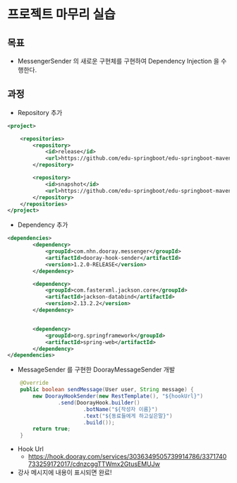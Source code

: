 # 프로젝트 마무리 실습
## 목표
- MessengerSender 의 새로운 구현체를 구현하여 Dependency Injection 을 수행한다.
## 과정
- Repository 추가
``` xml
<project>

    <repositories>
        <repository>
            <id>release</id>
            <url>https://github.com/edu-springboot/edu-springboot-maven-repo/raw/master/releases</url>
        </repository>

        <repository>
            <id>snapshot</id>
            <url>https://github.com/edu-springboot/edu-springboot-maven-repo/raw/master/snapshots</url>
        </repository>
    </repositories>
</project>
```

- Dependency 추가
``` xml
<dependencies>
        <dependency>
            <groupId>com.nhn.dooray.messenger</groupId>
            <artifactId>dooray-hook-sender</artifactId>
            <version>1.2.0-RELEASE</version>
        </dependency>

        <dependency>
            <groupId>com.fasterxml.jackson.core</groupId>
            <artifactId>jackson-databind</artifactId>
            <version>2.13.2.2</version>
        </dependency>


        <dependency>
            <groupId>org.springframework</groupId>
            <artifactId>spring-web</artifactId>
        </dependency>
</dependencies>
```

- MessageSender 를 구현한 DoorayMessageSender 개발
``` java
    @Override
    public boolean sendMessage(User user, String message) {
        new DoorayHookSender(new RestTemplate(), "${hookUrl}")
                .send(DoorayHook.builder()
                        .botName("${작성자 이름}")
                        .text("${동료들에게 하고싶은말}")
                        .build());
        return true;
    }
```

- Hook Url
    - https://hook.dooray.com/services/3036349505739914786/3371740733259172017/cdnzcggTTWmx2GtusEMUJw
- 강사 메시지에 내용이 표시되면 완료!